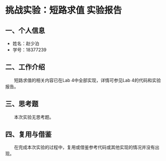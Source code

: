 # 挑战实验：短路求值 实验报告

## 一、个人信息

- 姓名：赵少泊
- 学号：18377239

## 二、工作介绍

&emsp;&emsp;短路求值的相关内容已在Lab 4中全部实现，详情可参见Lab 4的代码和实验报告。

## 三、思考题

&emsp;&emsp;本次实验无思考题。

## 四、复用与借鉴

&emsp;&emsp;在完成本次实验的过程中，复用或借鉴参考代码或其他实现的情况并没有出现。

